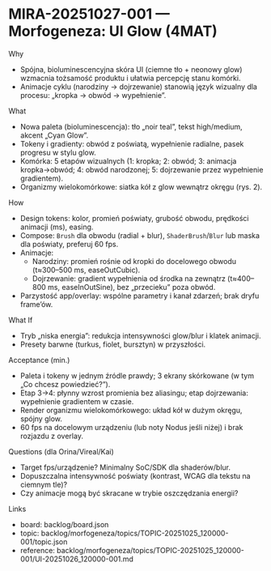 # MIRA-20251027-001 — Morfogeneza: UI Glow (4MAT)

Why
- Spójna, bioluminescencyjna skóra UI (ciemne tło + neonowy glow) wzmacnia tożsamość produktu i ułatwia percepcję stanu komórki.
- Animacje cyklu (narodziny → dojrzewanie) stanowią język wizualny dla procesu: „kropka → obwód → wypełnienie”.

What
- Nowa paleta (bioluminescencja): tło „noir teal”, tekst high/medium, akcent „Cyan Glow”.
- Tokeny i gradienty: obwód z poświatą, wypełnienie radialne, pasek progresu w stylu glow.
- Komórka: 5 etapów wizualnych (1: kropka; 2: obwód; 3: animacja kropka→obwód; 4: obwód narodzonej; 5: dojrzewanie przez wypełnienie gradientem).
- Organizmy wielokomórkowe: siatka kół z glow wewnątrz okręgu (rys. 2).

How
- Design tokens: kolor, promień poświaty, grubość obwodu, prędkości animacji (ms), easing.
- Compose: `Brush` dla obwodu (radial + blur), `ShaderBrush`/`Blur` lub maska dla poświaty, preferuj 60 fps.
- Animacje:
  - Narodziny: promień rośnie od kropki do docelowego obwodu (t≈300–500 ms, easeOutCubic).
  - Dojrzewanie: gradient wypełnienia od środka na zewnątrz (t≈400–800 ms, easeInOutSine), bez „przecieku” poza obwód.
- Parzystość app/overlay: wspólne parametry i kanał zdarzeń; brak dryfu frame’ów.

What If
- Tryb „niska energia”: redukcja intensywności glow/blur i klatek animacji.
- Presety barwne (turkus, fiolet, bursztyn) w przyszłości.

Acceptance (min.)
- Paleta i tokeny w jednym źródle prawdy; 3 ekrany skórkowane (w tym „Co chcesz powiedzieć?”).
- Etap 3→4: płynny wzrost promienia bez aliasingu; etap dojrzewania: wypełnienie gradientem w czasie.
- Render organizmu wielokomórkowego: układ kół w dużym okręgu, spójny glow.
- 60 fps na docelowym urządzeniu (lub noty Nodus jeśli niżej) i brak rozjazdu z overlay.

Questions (dla Orina/Vireal/Kai)
- Target fps/urządzenie? Minimalny SoC/SDK dla shaderów/blur.
- Dopuszczalna intensywność poświaty (kontrast, WCAG dla tekstu na ciemnym tle)?
- Czy animacje mogą być skracane w trybie oszczędzania energii?

Links
- board: backlog/board.json
- topic: backlog/morfogeneza/topics/TOPIC-20251025_120000-001/topic.json
- reference: backlog/morfogeneza/topics/TOPIC-20251025_120000-001/UI-20251026_120000-001.md
